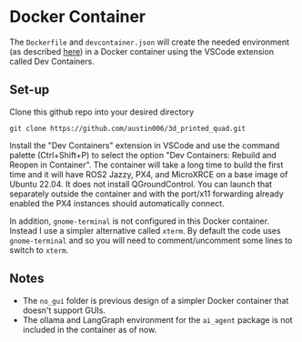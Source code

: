 # Docker Container
The `Dockerfile` and `devcontainer.json` will create the needed environment (as described [here](https://austin006.github.io/3d_printed_quad/software/ros2/#set-up)) in a Docker container using the VSCode extension called Dev Containers. 

## Set-up
Clone this github repo into your desired directory

`git clone https://github.com/austin006/3d_printed_quad.git`

Install the "Dev Containers" extension in VSCode and use the command palette (Ctrl+Shift+P) to select the option "Dev Containers: Rebuild and Reopen in Container". The container will take a long time to build the first time and it will have ROS2 Jazzy, PX4, and MicroXRCE on a base image of Ubuntu 22.04. It does not install QGroundControl. You can launch that separately outside the container and with the port/x11 forwarding already enabled the PX4 instances should automatically connect.

In addition, `gnome-terminal` is not configured in this Docker container. Instead I use a simpler alternative called `xterm`. By default the code uses `gnome-terminal` and so you will need to comment/uncomment some lines to switch to `xterm`. 

## Notes
- The `no_gui` folder is previous design of a simpler Docker container that doesn't support GUIs. 
- The ollama and LangGraph environment for the `ai_agent` package is not included in the container as of now.